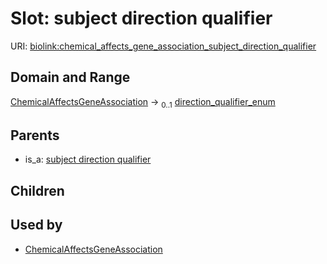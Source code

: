 
# Slot: subject direction qualifier




URI: [biolink:chemical_affects_gene_association_subject_direction_qualifier](https://w3id.org/biolink/vocab/chemical_affects_gene_association_subject_direction_qualifier)


## Domain and Range

[ChemicalAffectsGeneAssociation](ChemicalAffectsGeneAssociation.md) &#8594;  <sub>0..1</sub> [direction_qualifier_enum](direction_qualifier_enum.md)

## Parents

 *  is_a: [subject direction qualifier](subject_direction_qualifier.md)

## Children


## Used by

 * [ChemicalAffectsGeneAssociation](ChemicalAffectsGeneAssociation.md)
